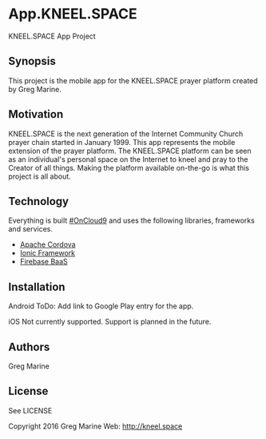 # App.KNEEL.SPACE

KNEEL.SPACE App Project

## Synopsis

This project is the mobile app for the KNEEL.SPACE prayer platform created by
Greg Marine.

## Motivation

KNEEL.SPACE is the next generation of the Internet Community Church prayer chain
started in January 1999. This app represents the mobile extension of the prayer
platform. The KNEEL.SPACE platform can be seen as an individual's personal
space on the Internet to kneel and pray to the Creator of all things. Making the
platform available on-the-go is what this project is all about.

## Technology

Everything is built [#OnCloud9](https://c9.io/) and uses the following libraries, 
frameworks and services.

- [Apache Cordova](https://cordova.apache.org/)
- [Ionic Framework](http://ionicframework.com/)
- [Firebase BaaS](https://www.firebase.com/)

## Installation

Android
ToDo: Add link to Google Play entry for the app.

iOS
Not currently supported. Support is planned in the future.

## Authors

Greg Marine

## License

See LICENSE

Copyright 2016 Greg Marine Web: http://kneel.space